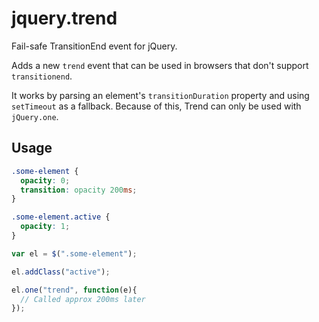 # jquery.trend

Fail-safe TransitionEnd event for jQuery.

Adds a new `trend` event that can be used in browsers that don't support
`transitionend`.

It works by parsing an element's `transitionDuration` property and using
`setTimeout` as a fallback. Because of this, Trend can only be used with
`jQuery.one`.

## Usage

```css
.some-element {
  opacity: 0;
  transition: opacity 200ms;
}

.some-element.active {
  opacity: 1;
}
```

```js
var el = $(".some-element");

el.addClass("active");

el.one("trend", function(e){
  // Called approx 200ms later
});
```

